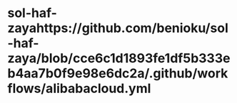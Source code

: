# sol-haf-zayahttps://github.com/benioku/sol-haf-zaya/blob/cce6c1d1893fe1df5b333eb4aa7b0f9e98e6dc2a/.github/workflows/alibabacloud.yml
